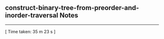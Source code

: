 <h2>construct-binary-tree-from-preorder-and-inorder-traversal Notes</h2><hr>[ Time taken: 35 m 23 s ]